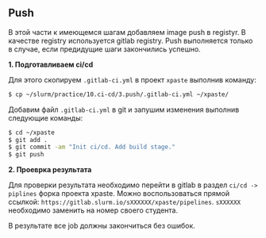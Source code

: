 ## Push

В этой части к имеющемся шагам добавляем image push в registyr. В качестве registry используется gitlab registry. Push выполняется только в случае, если предидущие шаги закончились успешно.

**1. Подготавливаем ci/cd**

Для этого скопируем `.gitlab-ci.yml` в проект `xpaste` выполнив команду:

```bash
$ cp ~/slurm/practice/10.ci-cd/3.push/.gitlab-ci.yml ~/xpaste/
```
Добавим файл `.gitlab-ci.yml` в git и запушим изменения выполнив следующие команды:

```bash
$ cd ~/xpaste
$ git add .
$ git commit -am "Init ci/cd. Add build stage."
$ git push
```

**2. Проеврка результата**

Для проверки результата необходимо перейти в gitlab в раздел `ci/cd -> piplines` форка проекта xpaste. 
Можно воспользоваться прямой ссылкой: `https://gitlab.slurm.io/sXXXXXX/xpaste/pipelines`. `sXXXXXX` необходимо заменить на номер своего студента.

В результате все job должны закончиться без ошибок.

